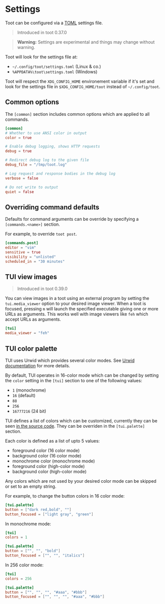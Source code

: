 <!--
SPDX-FileCopyrightText: 2017-2023 Ivan Habunek et al <ivan@habunek.com>

SPDX-License-Identifier: GPL-3.0-only
-->

# Settings

Toot can be configured via a [TOML](https://toml.io/en/) settings file.

> Introduced in toot 0.37.0

> **Warning:** Settings are experimental and things may change without warning.

Toot will look for the settings file at:

* `~/.config/toot/settings.toml` (Linux & co.)
* `%APPDATA%\toot\settings.toml` (Windows)

Toot will respect the `XDG_CONFIG_HOME` environement variable if it's set and
look for the settings file in `$XDG_CONFIG_HOME/toot` instead of
`~/.config/toot`.

## Common options

The `[common]` section includes common options which are applied to all commands.

```toml
[common]
# Whether to use ANSI color in output
color = true

# Enable debug logging, shows HTTP requests
debug = true

# Redirect debug log to the given file
debug_file = "/tmp/toot.log"

# Log request and response bodies in the debug log
verbose = false

# Do not write to output
quiet = false
```

## Overriding command defaults

Defaults for command arguments can be override by specifying a `[commands.<name>]` section.

For example, to override `toot post`.

```toml
[commands.post]
editor = "vim"
sensitive = true
visibility = "unlisted"
scheduled_in = "30 minutes"
```

## TUI view images

> Introduced in toot 0.39.0

You can view images in a toot using an external program by setting the
`tui.media_viewer` option to your desired image viewer. When a toot is focused,
pressing `m` will launch the specified executable giving one or more URLs as
arguments. This works well with image viewers like `feh` which accept URLs as
arguments.

```toml
[tui]
media_viewer = "feh"
```

## TUI color palette

TUI uses Urwid which provides several color modes. See
[Urwid documentation](https://urwid.org/manual/displayattributes.html)
for more details.

By default, TUI operates in 16-color mode which can be changed by setting the
`color` setting in the `[tui]` section to one of the following values:

* `1` (monochrome)
* `16` (default)
* `88`
* `256`
* `16777216` (24 bit)

TUI defines a list of colors which can be customized, currently they can be seen
[in the source code](https://github.com/ihabunek/toot/blob/master/toot/tui/constants.py). They can be overriden in the `[tui.palette]` section.

Each color is defined as a list of upto 5 values:

* foreground color (16 color mode)
* background color (16 color mode)
* monochrome color (monochrome mode)
* foreground color (high-color mode)
* background color (high-color mode)

Any colors which are not used by your desired color mode can be skipped or set
to an empty string.

For example, to change the button colors in 16 color mode:

```toml
[tui.palette]
button = ["dark red,bold", ""]
button_focused = ["light gray", "green"]
```

In monochrome mode:

```toml
[tui]
colors = 1

[tui.palette]
button = ["", "", "bold"]
button_focused = ["", "", "italics"]
```

In 256 color mode:

```toml
[tui]
colors = 256

[tui.palette]
button = ["", "", "", "#aaa", "#bbb"]
button_focused = ["", "", "", "#aaa", "#bbb"]
```
